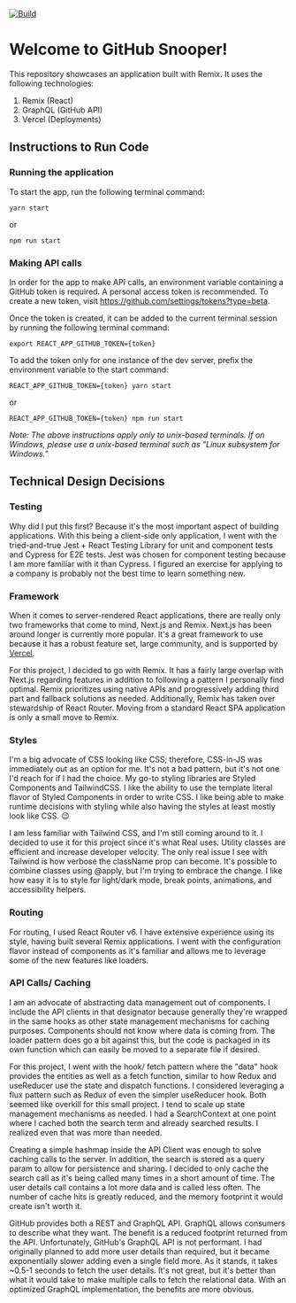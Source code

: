 [![Build](https://github.com/planetmalone/github_snooper/actions/workflows/react.yml/badge.svg?branch=main)](https://github.com/planetmalone/github_snooper/actions/workflows/react.yml)
# Welcome to GitHub Snooper!
This repository showcases an application built with Remix. It uses the following technologies:
1. Remix (React)
2. GraphQL (GitHub API)
3. Vercel (Deployments)


## Instructions to Run Code
### Running the application
To start the app, run the following terminal command:
```
yarn start
```
or
```
npm run start
```

### Making API calls
In order for the app to make API calls, an environment variable containing a GitHub token is required. A personal access
token is recommended. To create a new token, visit https://github.com/settings/tokens?type=beta.

Once the token is created, it can be added to the current terminal session by running the following terminal command:
```
export REACT_APP_GITHUB_TOKEN={token}
```
To add the token only for one instance of the dev server, prefix the environment variable to the start command:
```
REACT_APP_GITHUB_TOKEN={token} yarn start
```
or
```
REACT_APP_GITHUB_TOKEN={token} npm run start
```
_Note: The above instructions apply only to unix-based terminals. If on Windows, please use a unix-based terminal such
as "Linux subsystem for Windows."_

## Technical Design Decisions
### Testing
Why did I put this first? Because it's the most important aspect of building applications. With this being a client-side
only application, I went with the tried-and-true Jest + React Testing Library for unit and component tests and Cypress
for E2E tests. Jest was chosen for component testing because I am more familiar with it than Cypress. I figured
an exercise for applying to a company is probably not the best time to learn something new.

### Framework
When it comes to server-rendered React applications, there are really only two frameworks that come to mind, Next.js and Remix.
Next.js has been around longer is currently more popular. It's a great framework to use because it has a robust feature
set, large community, and is supported by [Vercel](https://vercel.com).

For this project, I decided to go with Remix. It has a fairly large overlap with Next.js regarding features in addition
to following a pattern I personally find optimal. Remix prioritizes using native APIs and progressively adding third part
and fallback solutions as needed. Additionally, Remix has taken over stewardship of React Router. Moving from a standard
React SPA application is only a small move to Remix.

### Styles
I'm a big advocate of CSS looking like CSS; therefore, CSS-in-JS was immediately out as an option for me. It's not a bad
pattern, but it's not one I'd reach for if I had the choice. My go-to styling libraries are Styled Components and TailwindCSS.
I like the ability to use the template literal flavor of Styled Components in order to write CSS.
I like being able to make runtime decisions with styling while also having the styles at least mostly look like CSS. 😉

I am less familiar with Tailwind CSS, and I'm still coming around to it. I decided to use it for this project since it's
what Real uses. Utility classes are efficient and increase developer velocity. The only real issue I see with Tailwind is
how verbose the className prop can become. It's possible to combine classes using @apply, but I'm trying to embrace the
change. I like how easy it is to style for light/dark mode, break points, animations, and accessibility helpers.

### Routing
For routing, I used React Router v6. I have extensive experience using its style, having built several Remix applications.
I went with the configuration flavor instead of components as it's familiar and allows me to leverage some of the new
features like loaders.

### API Calls/ Caching
I am an advocate of abstracting data management out of components. I include the API clients in that designator because
generally they're wrapped in the same hooks as other state management mechanisms for caching purposes. Components should
not know where data is coming from. The loader pattern does go a bit against this, but the code is packaged in its own
function which can easily be moved to a separate file if desired.

For this project, I went with the hook/ fetch pattern where the "data" hook provides the entities as well as a fetch
function, similar to how Redux and useReducer use the state and dispatch functions. I considered leveraging a flux pattern
such as Redux of even the simpler useReducer hook. Both seemed like overkill for this small project. I tend to scale up
state management mechanisms as needed. I had a SearchContext at one point where I cached both the search term and already
searched results. I realized even that was more than needed.

Creating a simple hashmap inside the API Client was enough to solve caching calls to the server. In addition, the search
is stored as a query param to allow for persistence and sharing. I decided to only cache the search call as it's being
called many times in a short amount of time. The user details call contains a lot more data and is called less often.
The number of cache hits is greatly reduced, and the memory footprint it would create isn't worth it.

GitHub provides both a REST and GraphQL API. GraphQL allows consumers to describe what they want. The benefit is a reduced
footprint returned from the API. Unfortunately, GitHub's GraphQL API is not performant. I had originally planned to add
more user details than required, but it became exponentially slower adding even a single field more. As it stands, it takes
~0.5-1 seconds to fetch the user details. It's not great, but it's better than what it would take to make multiple calls
to fetch the relational data. With an optimized GraphQL implementation, the benefits are more obvious.